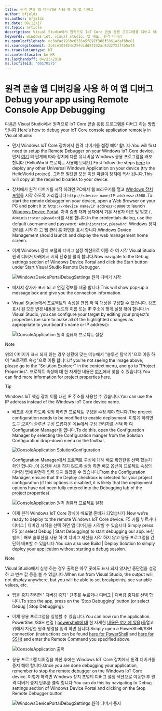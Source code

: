 ```yaml
---
title: 원격 콘솔 앱 디버깅을 사용 하 여 앱 디버그
author: bfjelds
ms.author: bfjelds
ms.date: 09/12/17
ms.topic: article
description: Visual Studio에서 원격으로 IoT Core 콘솔 응용 프로그램을 디버그 하는 방법을 알아봅니다.
keywords: windows iot, visual studio, 앱 배포, 원격 디버깅
ms.openlocfilehash: dc3afad193bc6356a5f897f386f5061adaf6bc01
ms.sourcegitcommit: 2b4ce105834c294dcdd8f332ac8dd2732f4b5af8
ms.translationtype: MT
ms.contentlocale: ko-KR
ms.lasthandoff: 04/23/2019
ms.locfileid: "60170575"
---
```

# <a name="debug-your-app-using-remote-console-app-debugging"></a><span data-ttu-id="c9c3b-104">원격 콘솔 앱 디버깅을 사용 하 여 앱 디버그</span><span class="sxs-lookup"><span data-stu-id="c9c3b-104">Debug your app using Remote Console App Debugging</span></span>

<span data-ttu-id="c9c3b-105">다음은 Visual Studio에서 원격으로 IoT Core 콘솔 응용 프로그램을 디버그 하는 방법입니다.</span><span class="sxs-lookup"><span data-stu-id="c9c3b-105">Here's how to debug your IoT Core console application remotely in Visual Studio:</span></span>

* <span data-ttu-id="c9c3b-106">먼저 Windows IoT Core 장치에서 원격 디버거를 설정 해야 합니다.</span><span class="sxs-lookup"><span data-stu-id="c9c3b-106">You will first need to setup the Remote Debugger on your Windows IoT Core device.</span></span> <span data-ttu-id="c9c3b-107">먼저 [여기](AppDeployment.md) 의 단계에 따라 장치에 다른 유니버설 Windows 응용 프로그램을 배포 합니다 (HelloWorld 프로젝트 사용해 보세요).</span><span class="sxs-lookup"><span data-stu-id="c9c3b-107">First follow the steps [here](AppDeployment.md) to deploy any other Universal Windows Application on your device (try the HelloWorld project).</span></span> <span data-ttu-id="c9c3b-108">그러면 필요한 모든 이진 파일이 장치에 복사 됩니다.</span><span class="sxs-lookup"><span data-stu-id="c9c3b-108">This will copy all the required binaries to your device.</span></span> 

* <span data-ttu-id="c9c3b-109">장치에서 원격 디버거를 시작 하려면 PC에서 웹 브라우저를 열고 [Windows 장치 포털](../manage-your-device/DevicePortal.md)을 시작 하도록 가리킵니다 `http://<device name/IP address>:8080` .</span><span class="sxs-lookup"><span data-stu-id="c9c3b-109">To start the remote debugger on your device, open a Web Browser on your PC and point it to `http://<device name/IP address>:8080` to launch [Windows Device Portal](../manage-your-device/DevicePortal.md).</span></span> <span data-ttu-id="c9c3b-110">자격 증명 대화 상자에서 기본 사용자 이름 및 암호 (, `Administrator` `p@ssw0rd`)를 사용 합니다.</span><span class="sxs-lookup"><span data-stu-id="c9c3b-110">In the credentials dialog, use the default username and password: `Administrator`, `p@ssw0rd`.</span></span> <span data-ttu-id="c9c3b-111">Windows 장치 관리를 시작 하 고 웹 관리 홈 화면을 표시 합니다.</span><span class="sxs-lookup"><span data-stu-id="c9c3b-111">Windows Device Management should launch and display the web management home screen.</span></span>

* <span data-ttu-id="c9c3b-112">이제 Windows 장치 포털의 디버그 설정 섹션으로 이동 하 여 시작 Visual Studio 원격 디버거 아래에서 시작 단추를 클릭 합니다.</span><span class="sxs-lookup"><span data-stu-id="c9c3b-112">Now navigate to the Debug settings section of Windows Device Portal and click the Start button under Start Visual Studio Remote Debugger.</span></span> 

    ![WindowsDevicePortalDebugSettings 원격 디버거 시작](../media/Console/device_portal_start_debugger.png)

* <span data-ttu-id="c9c3b-114">메시지 상자가 표시 되 고 연결 정보를 제공 합니다.</span><span class="sxs-lookup"><span data-stu-id="c9c3b-114">This will show pop-up a message box and give you the connection information.</span></span> 

*  <span data-ttu-id="c9c3b-115">Visual Studio에서 프로젝트의 속성을 편집 하 여 대상을 구성할 수 있습니다. 강조 표시 된 모든 변경 내용을 보드의 이름 또는 IP 주소에 맞게 설정 해야 합니다.</span><span class="sxs-lookup"><span data-stu-id="c9c3b-115">In Visual Studio, you can configure your target by editing your project's properties (be sure to make all of the highlighted changes as appropriate to your board's name or IP address):</span></span>

    ![ConsoleApplication 원격 컴퓨터 프로젝트 설정](../media/Console/console_project_settings.png)
    
> [!NOTE]
> <span data-ttu-id="c9c3b-117">위의 이미지가 표시 되지 않는 경우 상황에 맞는 메뉴에서 "솔루션 탐색기"으로 이동 하 여 "프로젝트 속성"으로 이동 합니다.</span><span class="sxs-lookup"><span data-stu-id="c9c3b-117">If you're not seeing the image above, please go to the "Solution Explorer" in the context menu, and go to "Project Properties".</span></span> <span data-ttu-id="c9c3b-118">프로젝트 속성에 대 한 자세한 내용은 [여기](https://docs.microsoft.com/visualstudio/ide/managing-project-and-solution-properties?view=vs-2017)에서 찾을 수 있습니다.</span><span class="sxs-lookup"><span data-stu-id="c9c3b-118">You can find more information for project properties [here](https://docs.microsoft.com/visualstudio/ide/managing-project-and-solution-properties?view=vs-2017).</span></span>

> [!TIP]
> <span data-ttu-id="c9c3b-119">Windows IoT 핵심 장치 이름 대신 IP 주소를 사용할 수 있습니다.</span><span class="sxs-lookup"><span data-stu-id="c9c3b-119">You can use the IP address instead of the Windows IoT Core device name.</span></span>

* <span data-ttu-id="c9c3b-120">배포를 사용 하도록 설정 하려면 프로젝트 구성을 수정 해야 합니다.</span><span class="sxs-lookup"><span data-stu-id="c9c3b-120">The project configuration needs to be modified to enable deployment.</span></span>  <span data-ttu-id="c9c3b-121">이렇게 하려면 도구 모음의 솔루션 구성 드롭다운 메뉴에서 구성 관리자를 선택 하 여 Configuration Manager을 엽니다.</span><span class="sxs-lookup"><span data-stu-id="c9c3b-121">To do this, open the Configuration Manager by selecting the Configuration manger from the Solution Configuration drop-down menu on the toolbar.</span></span>

    ![ConsoleApplication SolutionConfiguration](../media/Console/configuration_management.png)

    <span data-ttu-id="c9c3b-123">Configuration Manager에서 프로젝트 구성에 대해 배포 확인란을 선택 했는지 확인 합니다 .이 옵션을 사용 하지 않도록 설정 하면 배포 옵션이 프로젝트 속성의 디버깅 탭에 완전히 입력 되지 않았을 수 있습니다.</span><span class="sxs-lookup"><span data-stu-id="c9c3b-123">From the Configuration Manager, ensure that the Deploy checkbox is selected for your project configuration (if this options is disabled, it is likely that the deployment options have not been fully entered into the Debugging tab of the project properties)</span></span>

    ![ConsoleApplication 원격 컴퓨터 프로젝트 설정](../media/Console/deploy_checkbox.png)

* <span data-ttu-id="c9c3b-125">이제 원격 Windows IoT Core 장치에 배포할 준비가 되었습니다.</span><span class="sxs-lookup"><span data-stu-id="c9c3b-125">Now we're ready to deploy to the remote Windows IoT Core device.</span></span> <span data-ttu-id="c9c3b-126">F5 키를 누르거나 디버그 \| 디버깅 시작을 선택 하면 앱 디버깅을 시작할 수 있습니다.</span><span class="sxs-lookup"><span data-stu-id="c9c3b-126">Simply press F5 (or select Debug \| Start Debugging) to start debugging our app.</span></span> <span data-ttu-id="c9c3b-127">또한 빌드 \| 배포 솔루션을 사용 하 여 디버그 세션을 시작 하지 않고 응용 프로그램을 간단히 배포할 수 있습니다.</span><span class="sxs-lookup"><span data-stu-id="c9c3b-127">You can also use Build \| Deploy Solution to simply deploy your application without starting a debug session.</span></span>

> [!NOTE]
> <span data-ttu-id="c9c3b-128">Visual Studio에서 실행 하는 경우 출력은 아무 곳에도 표시 되지 않지만 중단점을 설정 하 고 변수 값 등을 볼 수 있습니다.</span><span class="sxs-lookup"><span data-stu-id="c9c3b-128">When run from Visual Studio, the output will not display anywhere, but you will be able to set breakpoints, see variable values, etc.</span></span>

* <span data-ttu-id="c9c3b-129">앱을 중지 하려면 ' 디버깅 중지 ' 단추를 누르거나 디버그 \| 디버깅 중지를 선택 합니다.</span><span class="sxs-lookup"><span data-stu-id="c9c3b-129">To stop the app, press on the 'Stop Debugging' button (or select Debug \| Stop Debugging).</span></span>

* <span data-ttu-id="c9c3b-130">이제 응용 프로그램을 실행할 수 있습니다.</span><span class="sxs-lookup"><span data-stu-id="c9c3b-130">You can now run the application.</span></span>  <span data-ttu-id="c9c3b-131">PowerShell/SSH 연결 ( [powershell에 대](../connect-your-device/PowerShell.md) 한 자세한 [내용은 여기에 있음)을](../connect-your-device/SSH.md)열고 위에서 지정한 원격 명령을 입력 하면 됩니다.</span><span class="sxs-lookup"><span data-stu-id="c9c3b-131">Simply open a PowerShell/SSH connection (instructions can be found [here for PowerShell](../connect-your-device/PowerShell.md) and [here for SSH](../connect-your-device/SSH.md)) and enter the Remote Command you specified above.</span></span>

    ![ConsoleApplication 출력](../media/Console/console_output.png)

* <span data-ttu-id="c9c3b-133">응용 프로그램 디버깅을 마친 후에는 Windows IoT Core 장치에서 원격 디버거를 중지 해야 합니다.</span><span class="sxs-lookup"><span data-stu-id="c9c3b-133">Once you are done debugging your application, remember to stop the remote debugger on the Windows IoT Core device.</span></span> <span data-ttu-id="c9c3b-134">이렇게 하려면 Windows 장치 포털의 디버그 설정 섹션으로 이동한 후 원격 디버거 중지 단추를 클릭 합니다.</span><span class="sxs-lookup"><span data-stu-id="c9c3b-134">You can do this by navigating to Debug settings section of Windows Device Portal and clicking on the Stop Remote Debugger button.</span></span>

    ![WindowsDevicePortalDebugSettings 원격 디버거 중지](../media/Console/device_portal_stop_debugger.PNG)

